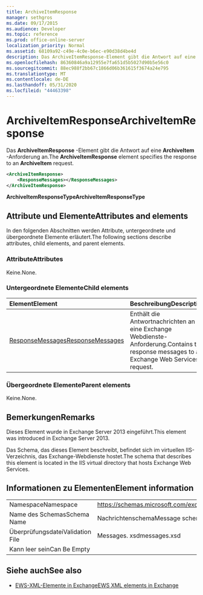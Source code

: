 ```yaml
---
title: ArchiveItemResponse
manager: sethgros
ms.date: 09/17/2015
ms.audience: Developer
ms.topic: reference
ms.prod: office-online-server
localization_priority: Normal
ms.assetid: 68109a92-c49e-4c0e-b6ec-e90d38d4be4d
description: Das ArchiveItemResponse-Element gibt die Antwort auf eine ArchiveItem-Anforderung an.
ms.openlocfilehash: 86360846a9a12955e7fa651d5b5027d90b5e56c0
ms.sourcegitcommit: 88ec988f2bb67c1866d06b361615f3674a24e795
ms.translationtype: MT
ms.contentlocale: de-DE
ms.lasthandoff: 05/31/2020
ms.locfileid: "44463398"
---
```

# <a name="archiveitemresponse"></a><span data-ttu-id="32b50-103">ArchiveItemResponse</span><span class="sxs-lookup"><span data-stu-id="32b50-103">ArchiveItemResponse</span></span>

<span data-ttu-id="32b50-104">Das **ArchiveItemResponse** -Element gibt die Antwort auf eine **ArchiveItem** -Anforderung an.</span><span class="sxs-lookup"><span data-stu-id="32b50-104">The **ArchiveItemResponse** element specifies the response to an **ArchiveItem** request.</span></span> 
  
```XML
<ArchiveItemResponse>
    <ResponseMessages></ResponseMessages>
</ArchiveItemResponse>
```

 <span data-ttu-id="32b50-105">**ArchiveItemResponseType**</span><span class="sxs-lookup"><span data-stu-id="32b50-105">**ArchiveItemResponseType**</span></span>
## <a name="attributes-and-elements"></a><span data-ttu-id="32b50-106">Attribute und Elemente</span><span class="sxs-lookup"><span data-stu-id="32b50-106">Attributes and elements</span></span>

<span data-ttu-id="32b50-107">In den folgenden Abschnitten werden Attribute, untergeordnete und übergeordnete Elemente erläutert.</span><span class="sxs-lookup"><span data-stu-id="32b50-107">The following sections describe attributes, child elements, and parent elements.</span></span>
  
### <a name="attributes"></a><span data-ttu-id="32b50-108">Attribute</span><span class="sxs-lookup"><span data-stu-id="32b50-108">Attributes</span></span>

<span data-ttu-id="32b50-109">Keine.</span><span class="sxs-lookup"><span data-stu-id="32b50-109">None.</span></span>
  
### <a name="child-elements"></a><span data-ttu-id="32b50-110">Untergeordnete Elemente</span><span class="sxs-lookup"><span data-stu-id="32b50-110">Child elements</span></span>

|<span data-ttu-id="32b50-111">**Element**</span><span class="sxs-lookup"><span data-stu-id="32b50-111">**Element**</span></span>|<span data-ttu-id="32b50-112">**Beschreibung**</span><span class="sxs-lookup"><span data-stu-id="32b50-112">**Description**</span></span>|
|:-----|:-----|
|[<span data-ttu-id="32b50-113">ResponseMessages</span><span class="sxs-lookup"><span data-stu-id="32b50-113">ResponseMessages</span></span>](responsemessages.md) <br/> |<span data-ttu-id="32b50-114">Enthält die Antwortnachrichten an eine Exchange Webdienste-Anforderung.</span><span class="sxs-lookup"><span data-stu-id="32b50-114">Contains the response messages to an Exchange Web Services request.</span></span>  <br/> |
   
### <a name="parent-elements"></a><span data-ttu-id="32b50-115">Übergeordnete Elemente</span><span class="sxs-lookup"><span data-stu-id="32b50-115">Parent elements</span></span>

<span data-ttu-id="32b50-116">Keine.</span><span class="sxs-lookup"><span data-stu-id="32b50-116">None.</span></span>
  
## <a name="remarks"></a><span data-ttu-id="32b50-117">Bemerkungen</span><span class="sxs-lookup"><span data-stu-id="32b50-117">Remarks</span></span>

<span data-ttu-id="32b50-118">Dieses Element wurde in Exchange Server 2013 eingeführt.</span><span class="sxs-lookup"><span data-stu-id="32b50-118">This element was introduced in Exchange Server 2013.</span></span>
  
<span data-ttu-id="32b50-119">Das Schema, das dieses Element beschreibt, befindet sich im virtuellen IIS-Verzeichnis, das Exchange-Webdienste hostet.</span><span class="sxs-lookup"><span data-stu-id="32b50-119">The schema that describes this element is located in the IIS virtual directory that hosts Exchange Web Services.</span></span>
  
## <a name="element-information"></a><span data-ttu-id="32b50-120">Informationen zu Elementen</span><span class="sxs-lookup"><span data-stu-id="32b50-120">Element information</span></span>

|||
|:-----|:-----|
|<span data-ttu-id="32b50-121">Namespace</span><span class="sxs-lookup"><span data-stu-id="32b50-121">Namespace</span></span>  <br/> |https://schemas.microsoft.com/exchange/services/2006/messages  <br/> |
|<span data-ttu-id="32b50-122">Name des Schemas</span><span class="sxs-lookup"><span data-stu-id="32b50-122">Schema Name</span></span>  <br/> |<span data-ttu-id="32b50-123">Nachrichtenschema</span><span class="sxs-lookup"><span data-stu-id="32b50-123">Message schema</span></span>  <br/> |
|<span data-ttu-id="32b50-124">Überprüfungsdatei</span><span class="sxs-lookup"><span data-stu-id="32b50-124">Validation File</span></span>  <br/> |<span data-ttu-id="32b50-125">Messages. xsd</span><span class="sxs-lookup"><span data-stu-id="32b50-125">messages.xsd</span></span>  <br/> |
|<span data-ttu-id="32b50-126">Kann leer sein</span><span class="sxs-lookup"><span data-stu-id="32b50-126">Can Be Empty</span></span>  <br/> ||
   
## <a name="see-also"></a><span data-ttu-id="32b50-127">Siehe auch</span><span class="sxs-lookup"><span data-stu-id="32b50-127">See also</span></span>

- [<span data-ttu-id="32b50-128">EWS-XML-Elemente in Exchange</span><span class="sxs-lookup"><span data-stu-id="32b50-128">EWS XML elements in Exchange</span></span>](ews-xml-elements-in-exchange.md)


